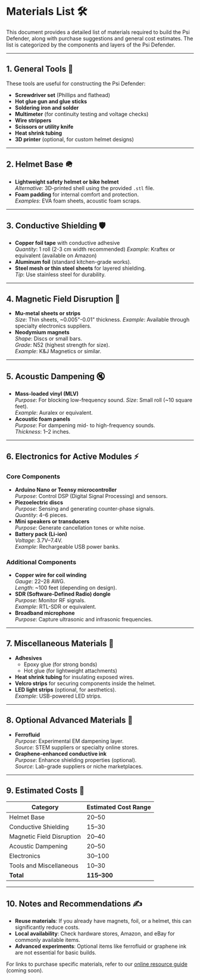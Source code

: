 # Materials List 🛠️

This document provides a detailed list of materials required to build the Psi Defender, along with purchase suggestions and general cost estimates. The list is categorized by the components and layers of the Psi Defender.

---

## 1. General Tools 🧰
These tools are useful for constructing the Psi Defender:
- **Screwdriver set** (Phillips and flathead)
- **Hot glue gun and glue sticks**
- **Soldering iron and solder**
- **Multimeter** (for continuity testing and voltage checks)
- **Wire strippers**
- **Scissors or utility knife**
- **Heat shrink tubing**
- **3D printer** (optional, for custom helmet designs)

---

## 2. Helmet Base 🪖
- **Lightweight safety helmet or bike helmet**  
  *Alternative*: 3D-printed shell using the provided `.stl` file.
- **Foam padding** for internal comfort and protection.  
  *Examples*: EVA foam sheets, acoustic foam scraps.

---

## 3. Conductive Shielding 🛡️
- **Copper foil tape** with conductive adhesive  
  *Quantity*: 1 roll (2-3 cm width recommended)
  *Example*: Kraftex or equivalent (available on Amazon)
- **Aluminum foil** (standard kitchen-grade works).  
- **Steel mesh or thin steel sheets** for layered shielding.  
  *Tip*: Use stainless steel for durability.

---

## 4. Magnetic Field Disruption 🧲
- **Mu-metal sheets or strips**  
  *Size*: Thin sheets, ~0.005"-0.01" thickness.
  *Example*: Available through specialty electronics suppliers.
- **Neodymium magnets**  
  *Shape*: Discs or small bars.  
  *Grade*: N52 (highest strength for size).  
  *Example*: K&J Magnetics or similar.

---

## 5. Acoustic Dampening 🔇
- **Mass-loaded vinyl (MLV)**  
  *Purpose*: For blocking low-frequency sound.
  *Size*: Small roll (~10 square feet).  
  *Example*: Auralex or equivalent.
- **Acoustic foam panels**  
  *Purpose*: For dampening mid- to high-frequency sounds.  
  *Thickness*: 1–2 inches.  

---

## 6. Electronics for Active Modules ⚡
### Core Components
- **Arduino Nano or Teensy microcontroller**  
  *Purpose*: Control DSP (Digital Signal Processing) and sensors.  
- **Piezoelectric discs**  
  *Purpose*: Sensing and generating counter-phase signals.  
  *Quantity*: 4–6 pieces.
- **Mini speakers or transducers**  
  *Purpose*: Generate cancellation tones or white noise.  
- **Battery pack (Li-ion)**  
  *Voltage*: 3.7V–7.4V.  
  *Example*: Rechargeable USB power banks.

### Additional Components
- **Copper wire for coil winding**  
  *Gauge*: 22–28 AWG.  
  *Length*: ~100 feet (depending on design).  
- **SDR (Software-Defined Radio) dongle**  
  *Purpose*: Monitor RF signals.  
  *Example*: RTL-SDR or equivalent.
- **Broadband microphone**  
  *Purpose*: Capture ultrasonic and infrasonic frequencies.

---

## 7. Miscellaneous Materials 🔧
- **Adhesives**  
  - Epoxy glue (for strong bonds)
  - Hot glue (for lightweight attachments)
- **Heat shrink tubing** for insulating exposed wires.
- **Velcro strips** for securing components inside the helmet.
- **LED light strips** (optional, for aesthetics).  
  *Example*: USB-powered LED strips.

---

## 8. Optional Advanced Materials 🚀
- **Ferrofluid**  
  *Purpose*: Experimental EM dampening layer.  
  *Source*: STEM suppliers or specialty online stores.
- **Graphene-enhanced conductive ink**  
  *Purpose*: Enhance shielding properties (optional).  
  *Source*: Lab-grade suppliers or niche marketplaces.

---

## 9. Estimated Costs 💸
| Category                     | Estimated Cost Range |
|------------------------------|----------------------|
| Helmet Base                  | $20–$50             |
| Conductive Shielding         | $15–$30             |
| Magnetic Field Disruption    | $20–$40             |
| Acoustic Dampening           | $20–$50             |
| Electronics                  | $30–$100            |
| Tools and Miscellaneous      | $10–$30             |
| **Total**                    | **$115–$300**       |

---

## 10. Notes and Recommendations ✍️
- **Reuse materials**: If you already have magnets, foil, or a helmet, this can significantly reduce costs.
- **Local availability**: Check hardware stores, Amazon, and eBay for commonly available items.
- **Advanced experiments**: Optional items like ferrofluid or graphene ink are not essential for basic builds.

For links to purchase specific materials, refer to our [online resource guide](#) (coming soon).